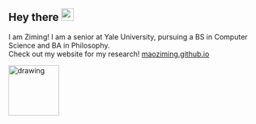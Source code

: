 ## Hey there <img src="https://media.giphy.com/media/hvRJCLFzcasrR4ia7z/giphy.gif" width="25px">

I am Ziming! I am a senior at Yale University, pursuing a BS in Computer Science and BA in Philosophy.\
Check out my website for my research! [maoziming.github.io](https://maoziming.github.io/)

<img src="https://i.pinimg.com/originals/e4/26/70/e426702edf874b181aced1e2fa5c6cde.gif" alt="drawing" width="100"/>
